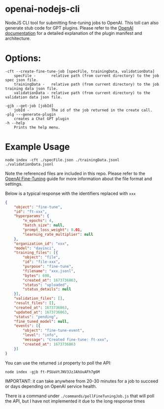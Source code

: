 # openai-nodejs-cli
NodeJS CLI tool for submitting fine-tuning jobs to OpenAI. 
This toll can also generate stub code for GPT plugins. Please refer to the
[OpenAI documentation](https://platform.openai.com/docs/plugins/getting-started/plugin-manifest) 
for a detailed explanation of the plugin manifest and architecture.

# Options:
```
-cft --create-fine-tune-job [specFile, trainingData, validationData]
    specFile -       relative path (from current directory) to the job spec json file.
    trainingData -   relative path (from current directory) to the job training data json file.
    validationData - relative path (from current directory) to the validation data json file.

-gjb --get-job [jobId]
    jobId -          The id of the job returned in the create call.
-plg ---generate-plugin
    creates a Chat GPT plugin
-h --help
    Prints the help menu.
```

# Example Usage
```shell
node index -cft ./specFile.json ./trainingData.jsonl ./validationData.jsonl
```
Note the referenced files are included in this repo. Please refer to the
[OpenAI Fine-Tuning](https://beta.openai.com/docs/api-reference/fine-tunes/create) guide for more information about the file format
and settings.

Below is a typical response with the identifiers replaced with `xxx`
```json
{
	"object": "fine-tune",
	"id": "ft-xxx",
	"hyperparams": {
		"n_epochs": 4,
		"batch_size": null,
		"prompt_loss_weight": 0.01,
		"learning_rate_multiplier": null
	},
	"organization_id": "xxx",
	"model": "davinci",
	"training_files": [{
		"object": "file",
		"id": "file-xxx",
		"purpose": "fine-tune",
		"filename": "xxx.jsonl",
		"bytes": 698,
		"created_at": 1673736863,
		"status": "uploaded",
		"status_details": null
	}],
	"validation_files": [],
	"result_files": [],
	"created_at": 1673736863,
	"updated_at": 1673736863,
	"status": "pending",
	"fine_tuned_model": null,
	"events": [{
		"object": "fine-tune-event",
		"level": "info",
		"message": "Created fine-tune: ft-xxx",
		"created_at": 1673736863
	}]
}
```
You can use the returned `id` property to poll the API:
```shell
node index -gjb ft-PSUaVtJNV3JzJAhUuAFh7g6M
```
IMPORTANT: it can take anywhere from 20-30 minutes for a job to succeed or days
depending on OpenAI service health.

There is a command under `./commands/pollFineTuningJob.js` that will poll the API, 
but I have not implemented it due to the long response times


